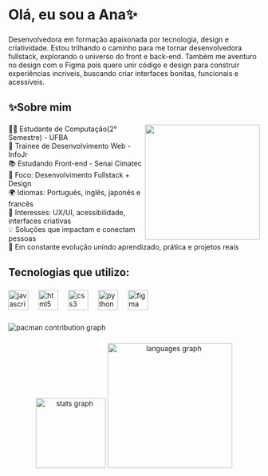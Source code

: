 <h1 align="left">Olá, eu sou a Ana✨</h1>

###

<p align="left">Desenvolvedora em formação apaixonada por tecnologia, design e criatividade. Estou trilhando o caminho para me tornar desenvolvedora fullstack, explorando o universo do front e back-end. Também me aventuro no design com o Figma pois quero unir código e design para construir experiências incríveis, buscando criar interfaces bonitas, funcionais e acessíveis. </p>

###

<h2 align="left">✨Sobre mim</h2>

###

<img align="right" height="230" src="https://i.pinimg.com/originals/73/bd/14/73bd14426ca8b035ca994d0110a1f8cc.gif"  />

###

<p align="left">👩‍💻 Estudante de Computação(2° Semestre) - UFBA <br>🚀 Trainee de Desenvolvimento Web - InfoJr <br>📚 Estudando Front-end - Senai Cimatec<br>🎯 Foco: Desenvolvimento Fullstack + Design <br>🌍 Idiomas: Português, inglês, japonês e francês <br>🎨 Interesses: UX/UI, acessibilidade, interfaces criativas <br>💡 Soluções que impactam e conectam pessoas <br>📖 Em constante evolução unindo aprendizado, prática e projetos reais </p>

###

<h2 align="left">Tecnologias que utilizo:</h2>

###

<div align="left">
  <img src="https://cdn.jsdelivr.net/gh/devicons/devicon/icons/javascript/javascript-original.svg" height="40" alt="javascript logo"  />
  <img width="12" />
  <img src="https://cdn.jsdelivr.net/gh/devicons/devicon/icons/html5/html5-original.svg" height="40" alt="html5 logo"  />
  <img width="12" />
  <img src="https://cdn.jsdelivr.net/gh/devicons/devicon/icons/css3/css3-original.svg" height="40" alt="css3 logo"  />
  <img width="12" />
  <img src="https://cdn.jsdelivr.net/gh/devicons/devicon/icons/python/python-original.svg" height="40" alt="python logo"  />
  <img width="12" />
  <img src="https://cdn.jsdelivr.net/gh/devicons/devicon/icons/figma/figma-original.svg" height="40" alt="figma logo"  />
</div>

###

<picture>
  <source media="(prefers-color-scheme: dark)" srcset="https://raw.githubusercontent.com/analro25/analro25/output/pacman-contribution-graph-dark.svg">
  <source media="(prefers-color-scheme: light)" srcset="https://raw.githubusercontent.com/analro25/analro25/output/pacman-contribution-graph.svg">
  <img alt="pacman contribution graph" src="https://raw.githubusercontent.com/maurodesouz/analro25/output/pacman-contribution-graph.svg">
</picture>

###

<div align="center">
  <img src="https://github-readme-stats.vercel.app/api?username=analro25&hide_title=false&hide_rank=false&show_icons=true&include_all_commits=true&count_private=true&disable_animations=false&theme=dracula&locale=en&hide_border=false" height="140" alt="stats graph"  />
  <img src="https://github-readme-stats.vercel.app/api/top-langs?username=analro25&locale=en&hide_title=false&layout=compact&card_width=320&langs_count=5&theme=dracula&hide_border=false" height="250" alt="languages graph"  />
</div>

###
